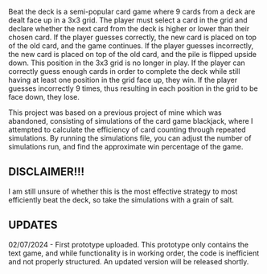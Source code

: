 Beat the deck is a semi-popular card game where 9 cards from a deck are dealt face up in a 3x3 grid. 
The player must select a card in the grid and declare whether the next card from the deck is higher or lower than their chosen card. 
If the player guesses correctly, the new card is placed on top of the old card, and the game continues. 
If the player guesses incorrectly, the new card is placed on top of the old card, and the pile is flipped upside down. 
This position in the 3x3 grid is no longer in play. 
If the player can correctly guess enough cards in order to complete the deck while still having at least one position in the grid face up, they win. 
If the player guesses incorrectly 9 times, thus resulting in each position in the grid to be face down, they lose. 

This project was based on a previous project of mine which was abandoned, consisting of simulations of the card game blackjack, where I attempted to calculate the efficiency of card counting through repeated simulations. 
By running the simulations file, you can adjust the number of simulations run, and find the approximate win percentage of the game. 

DISCLAIMER!!!
-------------
I am still unsure of whether this is the most effective strategy to most efficiently beat the deck, so take the simulations with a grain of salt. 

UPDATES
-------
02/07/2024 - First prototype uploaded. This prototype only contains the text game, and while functionality is in working order, the code is inefficient and not properly structured. An updated version will be released shortly. 
